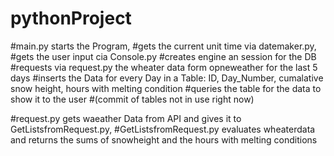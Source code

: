 # pythonProject
#main.py starts the Program, 
	#gets the current unit time via datemaker.py, 
	#gets the user input cia Console.py
	#creates engine an session for the DB
	#requests via request.py the wheater data form opneweather for the last 5 days
	#inserts the Data for every Day in a Table: ID, Day_Number, cumalative snow height, hours with melting condition
	#queries the table for the data to show it to the user
	#(commit of tables not in use right now)
	
#request.py gets waeather Data from API and gives it to GetListsfromRequest.py, 
#GetListsfromRequest.py evaluates wheaterdata and returns the sums of snowheight and the hours with melting conditions
